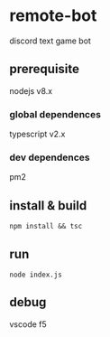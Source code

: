 # remote-bot
discord text game bot

## prerequisite
nodejs v8.x

### global dependences
typescript v2.x

### dev dependences
pm2

## install & build
```npm install && tsc```

## run
```node index.js```

## debug
vscode f5
